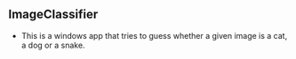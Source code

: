 ## ImageClassifier
- This is a windows app that tries to guess whether a given image is a cat, a dog or a snake.
